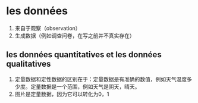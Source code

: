 # les données
1. 来自于观察（observation）
2. 生成数据（例如调查问卷，在写之前并不真实存在）

## les données quantitatives et les données qualitatives
1. 定量数据和定性数据的区别在于：定量数据是有准确的数值，例如天气温度多少度。定量数据是一个范围，例如天气是阴天，晴天。
2. 图片是定量数据，因为它可以转化为0，1
